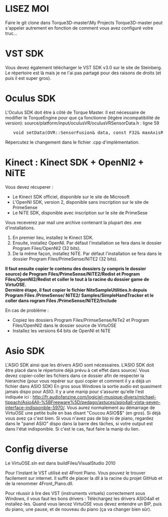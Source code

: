 LISEZ MOI
===========
Faire le git clone dans Torque3D-master\My Projects
Torque3D-master peut s'appeler autrement en fonction de comment vous avez configuré votre truc...

VST SDK
===
Vous devez également télécharger le VST SDK v3.0 sur le site de Steinberg. Le répertoire est là mais je ne l'ai pas partagé pour des raisons de droits (et puis il est super gros).

Oculus SDK
====
L'Oculus SDK doit être à côté de Torque Master. Il est nécessaire de modifier le TorqueEngine pour que ça fonctionne (légère incompatibilité de version):
source/platform/input/oculusVR/oculusVRSensorData.h : ligne 59
<pre>
   void setData(OVR::SensorFusion& data, const F32& maxAxisRadius);//Il faut enlever le const devant la variable data
</pre>
Répercutez le changement dans le fichier .cpp d'implémentation.

Kinect : Kinect SDK + OpenNI2 + NiTE
====
Vous devez récuperer :
   <ul>
      <li>Le Kinect SDK officiel, disponible sur le site de Microsoft</li>
      <li>L'OpenNI SDK, version 2, disponible sans inscription sur le site de PrimeSense</li>
      <li>Le NiTE SDK, disponible avec inscription sur le site de PrimeSese</li>
   </ul>
   
Vous receverez par mail une archive contenant la plupart des .exe d'installations.

   <ol>
      <li>En premier lieu, installez le Kinect SDK.</li>
      <li>Ensuite, installez OpenNI. Par défaut l'installation se fera dans le dossier Program Files/OpenNI2 (32 bits).</li>
      <li>De la même façon, installez NiTE. Par défaut l'installation se fera dans le dossier Program Files/PrimeSense/NiTE2 (32 bits).</li>
   </ol>
   
   <strong>Il faut ensuite copier le contenu des dossiers (y compris le dossier source) de Program Files/PrimeSense/NiTE2/Redist et Program Files/OpenNI2/Redist et coller le tout à la racine du dossier game de VirtuOSE. <br/>
   Dernière étape, il faut copier le fichier NiteSampleUtilities.h depuis Program Files /PrimeSense/ NiTE2/ Samples/SimpleHandTracker et le coller dans rogram Files /PrimeSense/NiTE2/Include</strong>
   
   En cas de problème :
   <ul>
   <li>Copiez les dossiers Program Files/PrimseSense/NiTe2 et Program Files/OpenNI2 dans le dossier source de VirtuOSE</li>
   <li>Installez les versions 64 bits de OpenNI et NiTE</li>
   </ul>
   
Asio SDK
=====
L'ASIO SDK ainsi que les drivers ASIO sont nécessaires. L'ASIO SDK doit être placé dans le répertoire déjà prévu à cet effet dans source/. Vous devez copier-coller les fichiers dans ce dossier afin de respecter la hierarchie (pour vous repérer sur quoi copier et comment il y a déjà un fichier dans ASIO SDK)
En gros sous Windows la sortie audio est quasiment jamais dispo pour ASIO. Il y a une manip pour s'assurer qu'elle l'est  indiquée ici : http://fr.audiofanzine.com/logiciel-musique-divers/michael-tippach/Asio4All-%5BFreeware%5D/pedago/astuces/asio4all-vista-seven-interface-indisponible-5970/. 
Vous aurez normalement au démarrage de VirtuOSE une petite bulle en bas disant "Coucou ASIO$$" (en gros). Si déjà vous avez ça c'est bien. Si vous n'avez pas de bip ni de piano, regardez dans le "panel ASIO" dispo dans la barre des tâches, si votre output est dans l'état indisponible. Si c'est le cas, faut faire la manip du lien.

Config diverse
===
Le VirtuOSE.sln est dans buildFiles/VisualStudio 2010

Pour l'instant le VST utilisé est 4Front Piano. Vous pouvez le trouver facilement sur internet. Il suffit de placer la dll à la racine du projet GitHub et de la renommer 4Front_Piano.dll.

Pour réussir à lire des VST (instruments virtuels) correctement sous Windows, il vous faut les bons drivers :
Téléchargez les drivers ASIO4all et installez-les. Quand vous lancez VirtuOSE vous devez entendre un BIP, puis du piano, une pause, et de nouveau du piano (ça va changer bien sûr).
